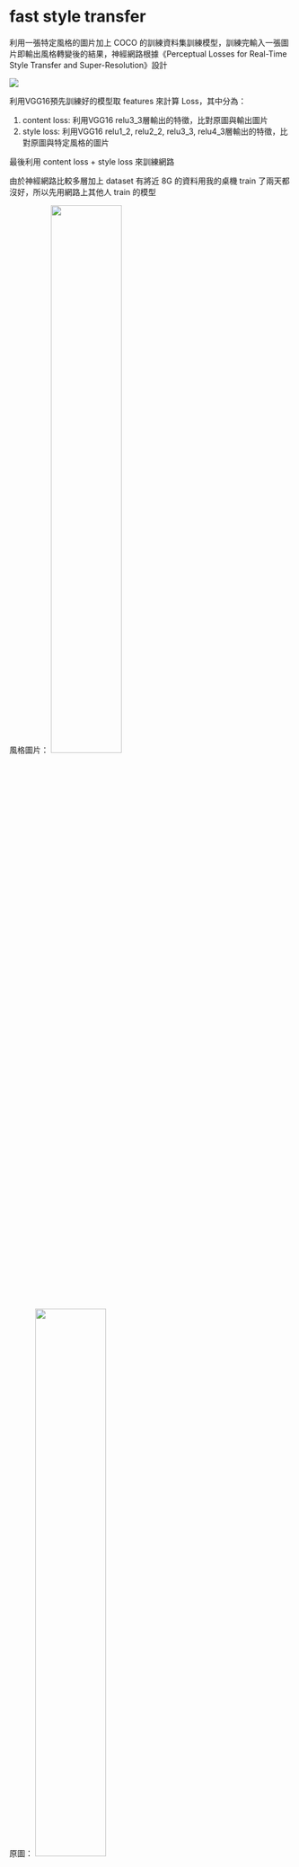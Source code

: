 # fast style transfer

利用一張特定風格的圖片加上 COCO 的訓練資料集訓練模型，訓練完輸入一張圖片即輸出風格轉變後的結果，神經網路根據《Perceptual Losses for Real-Time Style Transfer and Super-Resolution》設計

![](https://i.imgur.com/8LVtABR.png)

利用VGG16預先訓練好的模型取 features 來計算 Loss，其中分為：
1. content loss: 利用VGG16 relu3_3層輸出的特徵，比對原圖與輸出圖片
2. style loss: 利用VGG16 relu1_2, relu2_2, relu3_3, relu4_3層輸出的特徵，比對原圖與特定風格的圖片

最後利用 content loss + style loss 來訓練網路

由於神經網路比較多層加上 dataset 有將近 8G 的資料用我的桌機 train 了兩天都沒好，所以先用網路上其他人 train 的模型

風格圖片：
<img src=https://i.imgur.com/knbV6es.jpg width=50%>

原圖：
<img src=https://i.imgur.com/u7dujRP.jpg width=50%> <img src=https://i.imgur.com/wpNxPw2.jpg width=50%>

結果：
<img src=https://i.imgur.com/1GetiHD.jpg width=50%> <img src=https://i.imgur.com/9MAt1wJ.jpg width=50%> 

看起來顏色變化太過平坦的區域太廣結果看起來會怪怪的xd